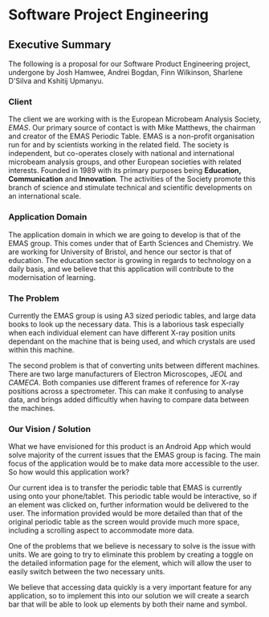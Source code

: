 # Software Project Engineering

## Executive Summary

The following is a proposal for our Software Product Engineering project, undergone by Josh Hamwee, Andrei Bogdan, Finn Wilkinson, Sharlene D'Silva and Kshitij Upmanyu.

### Client

The client we are working with is the European Microbeam Analysis Society, _EMAS_. Our primary source of contact is with Mike Matthews, the chairman and creator of the EMAS Periodic Table. EMAS is a non-profit organisation run for and by scientists working in the related field. The society is independent, but co-operates closely with national and international microbeam analysis groups, and other European societies with related interests. Founded in 1989 with its primary purposes being **Education, Communication** and **Innovation**. The activities of the Society promote this branch of science and stimulate technical and scientific developments on an international scale.

### Application Domain

The application domain in which we are going to develop is that of the EMAS group. This comes under that of Earth Sciences and Chemistry. We are working for University of Bristol, and hence our sector is that of education. The education sector is growing in regards to technology on a daily basis, and we believe that this application will contribute to the modernisation of learning.

### The Problem

Currently the EMAS group is using A3 sized periodic tables, and large data books to look up the necessary data. This is a laborious task especially when each individual element can have different X-ray position units dependant on the machine that is being used, and which crystals are used within this machine.

The second problem is that of converting units between different machines. There are two large manufacturers of Electron Microscopes, _JEOL_ and _CAMECA_. Both companies use different frames of reference for X-ray positions across a spectrometer. This can make it confusing to analyse data, and brings added difficultly when having to compare data between the machines.

### Our Vision / Solution

What we have envisioned for this product is an Android App which would solve majority of the current issues that the EMAS group is facing. The main focus of the application would be to make data more accessible to the user. So how would this application work?

Our current idea is to transfer the periodic table that EMAS is currently using onto your phone/tablet. This periodic table would be interactive, so if an element was clicked on, further information would be delivered to the user. The information provided would be more detailed than that of the original periodic table as the screen would provide much more space, including a scrolling aspect to accommodate more data.

One of the problems that we believe is necessary to solve is the issue with units. We are going to try to eliminate this problem by creating a toggle on the detailed information page for the element, which will allow the user to easily switch between the two necessary units.

We believe that accessing data quickly is a very important feature for any application, so to implement this into our solution we will create a search bar that will be able to look up elements by both their name and symbol.
